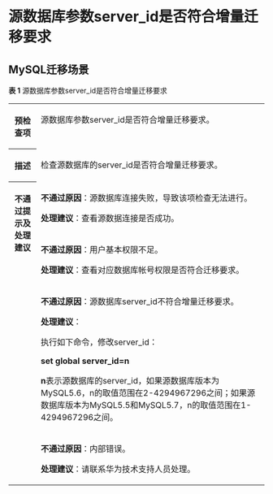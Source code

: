 # 源数据库参数server\_id是否符合增量迁移要求<a name="drs_11_0018"></a>

## MySQL迁移场景<a name="section8961123011172"></a>

**表 1**  源数据库参数server\_id是否符合增量迁移要求

<a name="table4980162018737"></a>
<table><tbody><tr id="row2782383618737"><th class="firstcol" valign="top" width="11%" id="mcps1.2.3.1.1"><p id="p3913823218737"><a name="p3913823218737"></a><a name="p3913823218737"></a><strong id="b1669976818737"><a name="b1669976818737"></a><a name="b1669976818737"></a>预检查项</strong></p>
</th>
<td class="cellrowborder" valign="top" width="89%" headers="mcps1.2.3.1.1 "><p id="p6629537918847"><a name="p6629537918847"></a><a name="p6629537918847"></a><span class="keyword" id="keyword621114493815"><a name="keyword621114493815"></a><a name="keyword621114493815"></a>源数据库参数server_id</span>是否符合增量迁移要求。</p>
</td>
</tr>
<tr id="row2742650018737"><th class="firstcol" valign="top" width="11%" id="mcps1.2.3.2.1"><p id="p695405318737"><a name="p695405318737"></a><a name="p695405318737"></a><strong id="b6258648518737"><a name="b6258648518737"></a><a name="b6258648518737"></a>描述</strong></p>
</th>
<td class="cellrowborder" valign="top" width="89%" headers="mcps1.2.3.2.1 "><p id="p4040102118352"><a name="p4040102118352"></a><a name="p4040102118352"></a>检查源数据库的server_id是否符合增量迁移要求。</p>
</td>
</tr>
<tr id="row5862944518737"><th class="firstcol" rowspan="4" valign="top" width="11%" id="mcps1.2.3.3.1"><p id="p5136462818737"><a name="p5136462818737"></a><a name="p5136462818737"></a><strong id="b5962847118737"><a name="b5962847118737"></a><a name="b5962847118737"></a>不通过提示及<strong id="b14490151682817"><a name="b14490151682817"></a><a name="b14490151682817"></a>处理建议</strong></strong></p>
</th>
<td class="cellrowborder" valign="top" width="89%" headers="mcps1.2.3.3.1 "><p id="p177448299308"><a name="p177448299308"></a><a name="p177448299308"></a><strong id="b14119122552816"><a name="b14119122552816"></a><a name="b14119122552816"></a>不通过原因</strong>：源数据库连接失败，导致该项检查无法进行。</p>
<p id="p161016291303"><a name="p161016291303"></a><a name="p161016291303"></a><strong id="b8714125723313"><a name="b8714125723313"></a><a name="b8714125723313"></a>处理建议</strong>：查看源数据连接是否成功。</p>
</td>
</tr>
<tr id="row129868449299"><td class="cellrowborder" valign="top" headers="mcps1.2.3.3.1 "><p id="p1598634418294"><a name="p1598634418294"></a><a name="p1598634418294"></a><strong id="b158541237153019"><a name="b158541237153019"></a><a name="b158541237153019"></a>不通过原因</strong>：用户基本权限不足。</p>
<p id="p14314118183010"><a name="p14314118183010"></a><a name="p14314118183010"></a><strong id="b88918023410"><a name="b88918023410"></a><a name="b88918023410"></a>处理建议</strong>：查看对应数据库帐号权限是否符合迁移要求。</p>
</td>
</tr>
<tr id="row17970104713299"><td class="cellrowborder" valign="top" headers="mcps1.2.3.3.1 "><p id="p1897064718297"><a name="p1897064718297"></a><a name="p1897064718297"></a><strong id="b972103943015"><a name="b972103943015"></a><a name="b972103943015"></a>不通过原因</strong>：源数据库server_id不符合增量迁移要求。</p>
<p id="p52918532305"><a name="p52918532305"></a><a name="p52918532305"></a><strong id="b1964112193417"><a name="b1964112193417"></a><a name="b1964112193417"></a>处理建议</strong>：</p>
<p id="p11886275308"><a name="p11886275308"></a><a name="p11886275308"></a>执行如下命令，修改server_id：</p>
<p id="p1485901894333"><a name="p1485901894333"></a><a name="p1485901894333"></a><strong id="b2769716794333"><a name="b2769716794333"></a><a name="b2769716794333"></a>set global server_id=n</strong></p>
<p id="p48931414153020"><a name="p48931414153020"></a><a name="p48931414153020"></a><strong id="b376778194358"><a name="b376778194358"></a><a name="b376778194358"></a>n</strong>表示源数据库的server_id，如果源数据库版本为MySQL5.6，n的取值范围在2-4294967296之间；如果源数据库版本为MySQL5.5和MySQL5.7，n的取值范围在1-4294967296之间。</p>
</td>
</tr>
<tr id="row360311618737"><td class="cellrowborder" valign="top" headers="mcps1.2.3.3.1 "><p id="p1401991693319"><a name="p1401991693319"></a><a name="p1401991693319"></a><strong id="b1679120406304"><a name="b1679120406304"></a><a name="b1679120406304"></a>不通过原因</strong>：内部错误。</p>
<p id="p18751132273017"><a name="p18751132273017"></a><a name="p18751132273017"></a><strong id="b20105364349"><a name="b20105364349"></a><a name="b20105364349"></a>处理建议</strong>：请联系华为技术支持人员处理。</p>
</td>
</tr>
</tbody>
</table>

